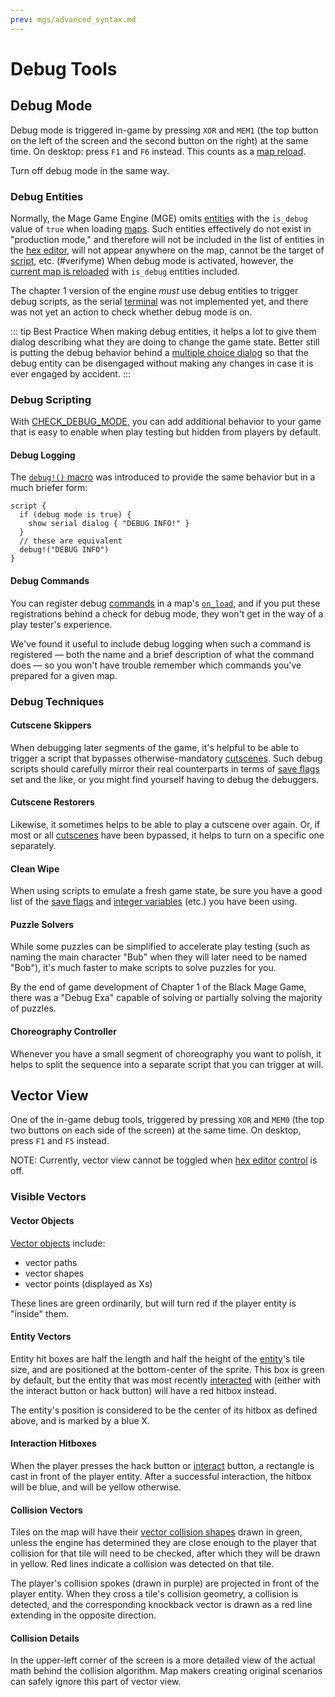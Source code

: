 ```yaml
---
prev: mgs/advanced_syntax.md
---
```


# Debug Tools

## Debug Mode

Debug mode is triggered in-game by pressing `XOR` and `MEM1` (the top button on the left of the screen and the second button on the right) at the same time. On desktop: press `F1` and `F6` instead. This counts as a [map reload](map_loads).

Turn off debug mode in the same way.

### Debug Entities

Normally, the Mage Game Engine (MGE) omits [entities](entities) with the `is_debug` value of `true` when loading [maps](maps). Such entities effectively do not exist in "production mode," and therefore will not be included in the list of entities in the [hex editor](hex_editor), will not appear anywhere on the map, cannot be the target of [script](scripts), etc. (#verifyme) When debug mode is activated, however, the [current map is reloaded](map_loads) with `is_debug` entities included.

The chapter 1 version of the engine *must* use debug entities to trigger debug scripts, as the serial [terminal](terminal) was not implemented yet, and there was not yet an action to check whether debug mode is on.

::: tip Best Practice
When making debug entities, it helps a lot to give them dialog describing what they are doing to change the game state. Better still is putting the debug behavior behind a [multiple choice dialog](dialogs#options) so that the debug entity can be disengaged without making any changes in case it is ever engaged by accident.
:::

### Debug Scripting

With [CHECK_DEBUG_MODE](actions/CHECK_DEBUG_MODE), you can add additional behavior to your game that is easy to enable when play testing but hidden from players by default.

#### Debug Logging

The [`debug!()` macro](mgs/advanced_syntax#debug) was introduced to provide the same behavior but in a much briefer form:

```mgs{2,3,4,6}
script {
  if (debug mode is true) {
    show serial dialog { "DEBUG INFO!" }
  }
  // these are equivalent
  debug!("DEBUG INFO")
}
```

#### Debug Commands

You can register debug [commands](commands) in a map's [`on_load`](script_slots#on-load), and if you put these registrations behind a check for debug mode, they won't get in the way of a play tester's experience.

We've found it useful to include debug logging when such a command is registered — both the name and a brief description of what the command does — so you won't have trouble remember which commands you've prepared for a given map.

### Debug Techniques

#### Cutscene Skippers

When debugging later segments of the game, it's helpful to be able to trigger a script that bypasses otherwise-mandatory [cutscenes](techniques/cutscenes). Such debug scripts should carefully mirror their real counterparts in terms of [save flags](variables#save-flags) set and the like, or you might find yourself having to debug the debuggers.

#### Cutscene Restorers

Likewise, it sometimes helps to be able to play a cutscene over again. Or, if most or all [cutscenes](techniques/cutscenes) have been bypassed, it helps to turn on a specific one separately.

#### Clean Wipe

When using scripts to emulate a fresh game state, be sure you have a good list of the [save flags](variables#save-flags) and [integer variables](variables#integer-variables) (etc.) you have been using.

#### Puzzle Solvers

While some puzzles can be simplified to accelerate play testing (such as naming the main character "Bub" when they will later need to be named "Bob"), it's much faster to make scripts to solve puzzles for you.

By the end of game development of Chapter 1 of the Black Mage Game, there was a "Debug Exa" capable of solving or partially solving the majority of puzzles.

#### Choreography Controller

Whenever you have a small segment of choreography you want to polish, it helps to split the sequence into a separate script that you can trigger at will.

## Vector View

One of the in-game debug tools, triggered by pressing `XOR` and `MEM0` (the top two buttons on each side of the screen) at the same time. On desktop, press `F1` and `F5` instead.

NOTE: Currently, vector view cannot be toggled when [hex editor](hex_editor) [control](actions/SET_HEX_EDITOR_STATE) is off.

### Visible Vectors

#### Vector Objects

[Vector objects](vector_objects) include:

- vector paths
- vector shapes
- vector points (displayed as Xs)

These lines are green ordinarily, but will turn red if the player entity is "inside" them.

#### Entity Vectors

Entity hit boxes are half the length and half the height of the [entity](entities)'s tile size, and are positioned at the bottom-center of the sprite. This box is green by default, but the entity that was most recently [interacted](script_slots#on-interact) with (either with the interact button or hack button) will have a red hitbox instead.

The entity's position is considered to be the center of its hitbox as defined above, and is marked by a blue X.

#### Interaction Hitboxes

When the player presses the hack button or [interact](script_slots#on-interact) button, a rectangle is cast in front of the player entity. After a successful interaction, the hitbox will be blue, and will be yellow otherwise.

#### Collision Vectors

Tiles on the map will have their [vector collision shapes](tilesets#tile-collisions) drawn in green, unless the engine has determined they are close enough to the player that collision for that tile will need to be checked, after which they will be drawn in yellow. Red lines indicate a collision was detected on that tile.

The player's collision spokes (drawn in purple) are projected in front of the player entity. When they cross a tile's collision geometry, a collision is detected, and the corresponding knockback vector is drawn as a red line extending in the opposite direction.

#### Collision Details

In the upper-left corner of the screen is a more detailed view of the actual math behind the collision algorithm. Map makers creating original scenarios can safely ignore this part of vector view.
